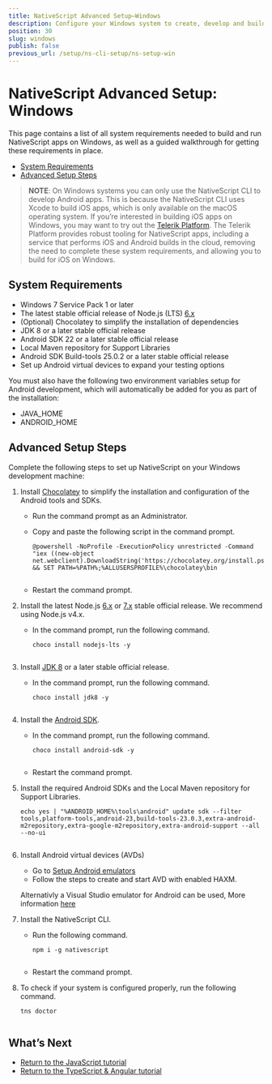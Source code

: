 ```yaml
---
title: NativeScript Advanced Setup—Windows
description: Configure your Windows system to create, develop and build projects locally with NativeScript.
position: 30
slug: windows
publish: false
previous_url: /setup/ns-cli-setup/ns-setup-win
---
```


# NativeScript Advanced Setup: Windows

This page contains a list of all system requirements needed to build and run NativeScript apps on Windows, as well as a guided walkthrough for getting these requirements in place.

* [System Requirements](#system-requirements)
* [Advanced Setup Steps](#advanced-setup-steps)

> **NOTE**: On Windows systems you can only use the NativeScript CLI to develop Android apps. This is because the NativeScript CLI uses Xcode to build iOS apps, which is only available on the macOS operating system. If you’re interested in building iOS apps on Windows, you may want to try out the [Telerik Platform](http://www.telerik.com/platform). The Telerik Platform provides robust tooling for NativeScript apps, including a service that performs iOS and Android builds in the cloud, removing the need to complete these system requirements, and allowing you to build for iOS on Windows.

## System Requirements

* Windows 7 Service Pack 1 or later
* The latest stable official release of Node.js (LTS) [6.x](https://nodejs.org/dist/latest-v6.x/) 
* (Optional) Chocolatey to simplify the installation of dependencies
* JDK 8 or a later stable official release
* Android SDK 22 or a later stable official release
* Local Maven repository for Support Libraries
* Android SDK Build-tools 25.0.2 or a later stable official release
* Set up Android virtual devices to expand your testing options

You must also have the following two environment variables setup for Android development, which will automatically be added for you as part of the installation:

* JAVA_HOME
* ANDROID_HOME

## Advanced Setup Steps

Complete the following steps to set up NativeScript on your Windows development machine:

1. Install [Chocolatey](https://chocolatey.org) to simplify the installation and configuration of the Android tools and SDKs.
    - Run the command prompt as an Administrator.
    - Copy and paste the following script in the command prompt.

        <pre class="add-copy-button"><code class="language-terminal">@powershell -NoProfile -ExecutionPolicy unrestricted -Command "iex ((new-object net.webclient).DownloadString('https://chocolatey.org/install.ps1'))" && SET PATH=%PATH%;%ALLUSERSPROFILE%\chocolatey\bin
        </code></pre>
    - Restart the command prompt.

2. Install the latest Node.js [6.x](https://nodejs.org/dist/latest-v6.x/) or [7.x](https://nodejs.org/dist/latest-v7.x/) stable official release. We recommend using Node.js v4.x.

    - In the command prompt, run the following command.

        <pre class="add-copy-button"><code class="language-terminal">choco install nodejs-lts -y
        </code></pre>

3. Install [JDK 8](http://www.oracle.com/technetwork/java/javase/downloads/index.html) or a later stable official release.
    - In the command prompt, run the following command.

        <pre class="add-copy-button"><code class="language-terminal">choco install jdk8 -y
        </code></pre>

4. Install the [Android SDK](http://developer.android.com/sdk/index.html).
    - In the command prompt, run the following command.

        <pre class="add-copy-button"><code class="language-terminal">choco install android-sdk -y
        </code></pre>

    - Restart the command prompt.

5. Install the required Android SDKs and the Local Maven repository for Support Libraries.

    <pre class="add-copy-button"><code class="language-terminal">echo yes | "%ANDROID_HOME%\tools\android" update sdk --filter tools,platform-tools,android-23,build-tools-23.0.3,extra-android-m2repository,extra-google-m2repository,extra-android-support --all --no-ui
    </code></pre>

6. Install Android virtual devices (AVDs)
    - Go to [Setup Android emulators](https://docs.nativescript.org/tooling/android-virtual-devices) 
    - Follow the steps to create and start AVD with enabled HAXM.

    Alternativly a Visual Studio emulator for Android can be used, More information [here](https://www.visualstudio.com/vs/msft-android-emulator/)

7. Install the NativeScript CLI.
    - Run the following command.

        <pre class="add-copy-button"><code class="language-terminal">npm i -g nativescript
        </code></pre>

    - Restart the command prompt.

8. To check if your system is configured properly, run the following command.

    <pre class="add-copy-button"><code class="language-terminal">tns doctor
    </code></pre>

## What’s Next

* [Return to the JavaScript tutorial](http://docs.nativescript.org/tutorial/chapter-1#11-install-nativescript-and-configure-your-environment)
* [Return to the TypeScript & Angular tutorial](http://docs.nativescript.org/angular/tutorial/ng-chapter-1#11-install-nativescript-and-configure-your-environment)
